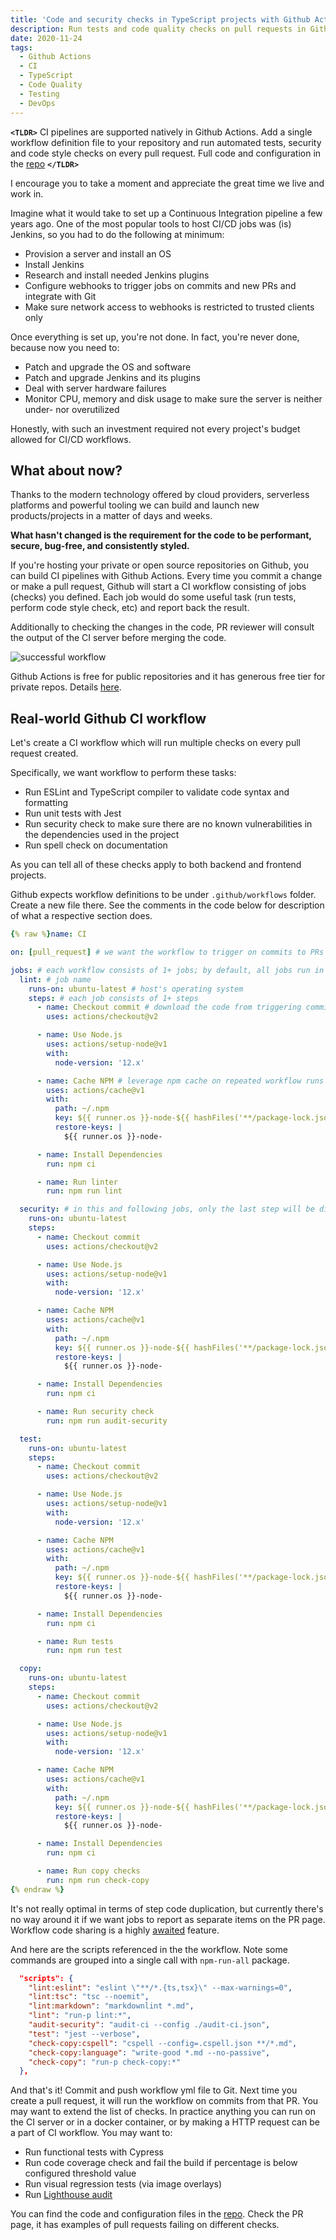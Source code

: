 ```yaml
---
title: 'Code and security checks in TypeScript projects with Github Actions'
description: Run tests and code quality checks on pull requests in Github.
date: 2020-11-24
tags:
  - Github Actions
  - CI
  - TypeScript
  - Code Quality
  - Testing
  - DevOps
---
```


**`<TLDR>`** CI pipelines are supported natively in Github Actions. Add a single workflow definition file to your repository and run automated tests, security and code style checks on every pull request. Full code and configuration in the [repo](https://github.com/maximivanov/github-actions-ci-typescript) **`</TLDR>`**

I encourage you to take a moment and appreciate the great time we live and work in.

Imagine what it would take to set up a Continuous Integration pipeline a few years ago. One of the most popular tools to host CI/CD jobs was (is) Jenkins, so you had to do the following at minimum:

- Provision a server and install an OS
- Install Jenkins
- Research and install needed Jenkins plugins
- Configure webhooks to trigger jobs on commits and new PRs and integrate with Git
- Make sure network access to webhooks is restricted to trusted clients only

Once everything is set up, you're not done. In fact, you're never done, because now you need to:

- Patch and upgrade the OS and software
- Patch and upgrade Jenkins and its plugins
- Deal with server hardware failures
- Monitor CPU, memory and disk usage to make sure the server is neither under- nor overutilized

Honestly, with such an investment required not every project's budget allowed for CI/CD workflows.

## What about now?

Thanks to the modern technology offered by cloud providers, serverless platforms and powerful tooling we can build and launch new products/projects in a matter of days and weeks.

**What hasn't changed is the requirement for the code to be performant, secure, bug-free, and consistently styled.**

If you're hosting your private or open source repositories on Github, you can build CI pipelines with Github Actions.
Every time you commit a change or make a pull request, Github will start a CI workflow consisting of jobs (checks) you defined.
Each job would do some useful task (run tests, perform code style check, etc) and report back the result.

Additionally to checking the changes in the code, PR reviewer will consult the output of the CI server before merging the code.

![successful workflow](/posts/2020/code-and-security-checks-in-typescript-projects-with-github-actions/workflow-success.png)

Github Actions is free for public repositories and it has generous free tier for private repos. Details [here](https://docs.github.com/en/free-pro-team@latest/github/setting-up-and-managing-billing-and-payments-on-github/about-billing-for-github-actions).

## Real-world Github CI workflow

Let's create a CI workflow which will run multiple checks on every pull request created.

Specifically, we want workflow to perform these tasks:

- Run ESLint and TypeScript compiler to validate code syntax and formatting
- Run unit tests with Jest
- Run security check to make sure there are no known vulnerabilities in the dependencies used in the project
- Run spell check on documentation

As you can tell all of these checks apply to both backend and frontend projects.

Github expects workflow definitions to be under `.github/workflows` folder. Create a new file there. See the comments in the code below for description of what a respective section does.

```yaml
{% raw %}name: CI

on: [pull_request] # we want the workflow to trigger on commits to PRs only

jobs: # each workflow consists of 1+ jobs; by default, all jobs run in parallel
  lint: # job name
    runs-on: ubuntu-latest # host's operating system
    steps: # each job consists of 1+ steps
      - name: Checkout commit # download the code from triggering commit
        uses: actions/checkout@v2

      - name: Use Node.js
        uses: actions/setup-node@v1
        with:
          node-version: '12.x'

      - name: Cache NPM # leverage npm cache on repeated workflow runs if package.json didn't change
        uses: actions/cache@v1
        with:
          path: ~/.npm
          key: ${{ runner.os }}-node-${{ hashFiles('**/package-lock.json') }}
          restore-keys: |
            ${{ runner.os }}-node-

      - name: Install Dependencies
        run: npm ci

      - name: Run linter
        run: npm run lint

  security: # in this and following jobs, only the last step will be different
    runs-on: ubuntu-latest
    steps:
      - name: Checkout commit
        uses: actions/checkout@v2

      - name: Use Node.js
        uses: actions/setup-node@v1
        with:
          node-version: '12.x'

      - name: Cache NPM
        uses: actions/cache@v1
        with:
          path: ~/.npm
          key: ${{ runner.os }}-node-${{ hashFiles('**/package-lock.json') }}
          restore-keys: |
            ${{ runner.os }}-node-

      - name: Install Dependencies
        run: npm ci

      - name: Run security check
        run: npm run audit-security

  test:
    runs-on: ubuntu-latest
    steps:
      - name: Checkout commit
        uses: actions/checkout@v2

      - name: Use Node.js
        uses: actions/setup-node@v1
        with:
          node-version: '12.x'

      - name: Cache NPM
        uses: actions/cache@v1
        with:
          path: ~/.npm
          key: ${{ runner.os }}-node-${{ hashFiles('**/package-lock.json') }}
          restore-keys: |
            ${{ runner.os }}-node-

      - name: Install Dependencies
        run: npm ci

      - name: Run tests
        run: npm run test

  copy:
    runs-on: ubuntu-latest
    steps:
      - name: Checkout commit
        uses: actions/checkout@v2

      - name: Use Node.js
        uses: actions/setup-node@v1
        with:
          node-version: '12.x'

      - name: Cache NPM
        uses: actions/cache@v1
        with:
          path: ~/.npm
          key: ${{ runner.os }}-node-${{ hashFiles('**/package-lock.json') }}
          restore-keys: |
            ${{ runner.os }}-node-

      - name: Install Dependencies
        run: npm ci

      - name: Run copy checks
        run: npm run check-copy
{% endraw %}
```

It's not really optimal in terms of step code duplication, but currently there's no way around it if we want jobs to report as separate items on the PR page. Workflow code sharing is a highly [awaited](https://github.community/t/reusing-sharing-inheriting-steps-between-jobs-declarations/16851/14) feature.

And here are the scripts referenced in the the workflow. Note some commands are grouped into a single call with `npm-run-all` package.

```json
  "scripts": {
    "lint:eslint": "eslint \"**/*.{ts,tsx}\" --max-warnings=0",
    "lint:tsc": "tsc --noemit",
    "lint:markdown": "markdownlint *.md",
    "lint": "run-p lint:*",
    "audit-security": "audit-ci --config ./audit-ci.json",
    "test": "jest --verbose",
    "check-copy:cspell": "cspell --config=.cspell.json **/*.md",
    "check-copy:language": "write-good *.md --no-passive",
    "check-copy": "run-p check-copy:*"
  },
```

And that's it! Commit and push workflow yml file to Git. Next time you create a pull request, it will run the workflow on commits from that PR. You may want to extend the list of checks. In practice anything you can run on the CI server or in a docker container, or by making a HTTP request can be a part of CI workflow. You may want to:

- Run functional tests with Cypress
- Run code coverage check and fail the build if percentage is below configured threshold value
- Run visual regression tests (via image overlays)
- Run [Lighthouse audit](https://github.com/GoogleChrome/lighthouse-ci)

You can find the code and configuration files in the [repo](https://github.com/maximivanov/github-actions-ci-typescript). Check the PR page, it has examples of pull requests failing on different checks.
